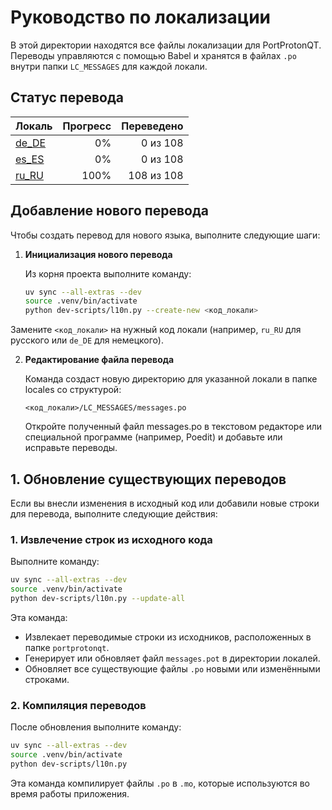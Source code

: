 # Руководство по локализации

В этой директории находятся все файлы локализации для PortProtonQT. Переводы управляются с помощью Babel и хранятся в файлах `.po` внутри папки `LC_MESSAGES` для каждой локали.

## Статус перевода

<!-- Сгенерировано автоматически! -->

| Локаль | Прогресс | Переведено |
| :----- | -------: | ---------: |
| [de_DE](./de_DE/LC_MESSAGES/messages.po) | 0% | 0 из 108 |
| [es_ES](./es_ES/LC_MESSAGES/messages.po) | 0% | 0 из 108 |
| [ru_RU](./ru_RU/LC_MESSAGES/messages.po) | 100% | 108 из 108 |

## Добавление нового перевода

Чтобы создать перевод для нового языка, выполните следующие шаги:

1. **Инициализация нового перевода**

   Из корня проекта выполните команду:

   ```bash
   uv sync --all-extras --dev
   source .venv/bin/activate
   python dev-scripts/l10n.py --create-new <код_локали>
   ```

Замените `<код_локали>` на нужный код локали (например, `ru_RU` для русского или `de_DE` для немецкого).

2. **Редактирование файла перевода**

   Команда создаст новую директорию для указанной локали в папке locales со структурой:

   `<код_локали>/LC_MESSAGES/messages.po`

   Откройте полученный файл messages.po в текстовом редакторе или специальной программе (например, Poedit) и добавьте или исправьте переводы.

## 1. Обновление существующих переводов

Если вы внесли изменения в исходный код или добавили новые строки для перевода, выполните следующие действия:

### 1. Извлечение строк из исходного кода

Выполните команду:

```bash
uv sync --all-extras --dev
source .venv/bin/activate
python dev-scripts/l10n.py --update-all
```

Эта команда:

- Извлекает переводимые строки из исходников, расположенных в папке `portprotonqt`.
- Генерирует или обновляет файл `messages.pot` в директории локалей.
- Обновляет все существующие файлы `.po` новыми или изменёнными строками.

### 2. Компиляция переводов

После обновления выполните команду:

```bash
uv sync --all-extras --dev
source .venv/bin/activate
python dev-scripts/l10n.py
```

Эта команда компилирует файлы `.po` в `.mo`, которые используются во время работы приложения.
